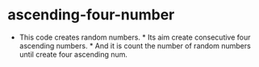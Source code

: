 # ascending-four-number
  * This code creates random numbers.  * Its aim create consecutive four ascending numbers.  * And it is count the number of random numbers until create four ascending num.
